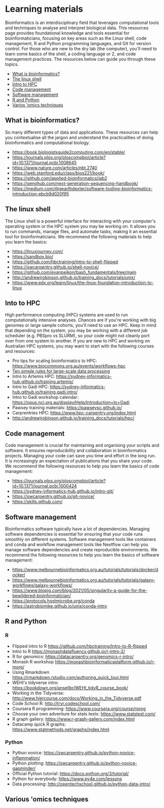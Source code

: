 # Learning materials 

Bioinformatics is an interdisciplinary field that leverages computational tools and techniques to analyse and interpret biological data. This resources page provides foundational knowledge and tools essential for bioinformaticians, focusing on key areas such as the Linux shell, code management, R and Python programming languages, and Git for version control. For those who are new to the dry lab (the computer), you'll need to learn some basics of the shell, a coding language or 2, and code management practices. The resources below can guide you through these topics.

* [What is bioinformatics?](#what-is-bioinformatics)
* [The linux shell](#the-linux-shell)
* [Intro to HPC](#into-to-hpc)
* [Code management](#code-management)
* [Software management](#software-management)
* [R and Python](#r-and-python)
* [Varios 'omics techniques](#various-omics-techniques)

## What is bioinformatics?

So many different types of data and applications. These resources can help you contextualise all the jargon and understand the practicalities of doing bioinformatics and computational biology. 

* https://book.biologistsguide2computing.com/en/stable/ 
* https://journals.plos.org/ploscompbiol/article?id=10.1371/journal.pcbi.1008645 
* https://www.nature.com/articles/nbt.2740 
* https://web.stanford.edu/class/bios221/book/ 
* https://github.com/applied-bioinformatics/iab2 
* https://genohub.com/next-generation-sequencing-handbook/ 
* https://medium.com/@gearthdexter/software-tooling-bioinformatics-introduction-ebcb9d020f95 

## The linux shell 

The Linux shell is a powerful interface for interacting with your computer's operating system or the HPC system you may be working on. It allows you to run commands, manage files, and automate tasks, making it an essential tool for bioinformaticians. We recommend the following materials to help you learn the basics:

* https://linuxjourney.com/
* https://sandbox.bio/
* https://github.com/hbctraining/Intro-to-shell-flipped
* https://swcarpentry.github.io/shell-novice/
* https://github.com/evanpeikon/bash_fundamentals/tree/main
* http://andrewjrobinson.github.io/training_docs/tutorials/unix/
* https://www.edx.org/learn/linux/the-linux-foundation-introduction-to-linux 

## Into to HPC

High performance computing (HPC) systems are used to run computationally intensive analyses. Chances are if you're working with big genomes or large sample cohorts, you'll need to use an HPC. Keep in mind that depending on the system, you may be working with a different job scheduler (e.g. PBSpro vs SLURM), so your code might not cleanly port over from one system to another. If you are new to HPC and working on Australian HPC systems, you may want to start with the following courses and resources:

* Pro tips for scaling bioinformatics to HPC: https://www.biocommons.org.au/events/workflows-hpc
* [Ten simple rules for large-scale data processing](https://journals.plos.org/ploscompbiol/article?id=10.1371/journal.pcbi.1009757)
* Intro to Artemis HPC: https://sydney-informatics-hub.github.io/training.artemis/ 
* Intro to Gadi HPC: https://sydney-informatics-hub.github.io/training.gadi.intro/ 
* Intro to Gadi workshop calendar: https://opus.nci.org.au/display/Help/Introduction+to+Gadi 
* Pawsey training materials: https://pawseysc.github.io/ 
* Carprentries HPC: https://www.hpc-carpentry.org/index.html 
* http://andrewjrobinson.github.io/training_docs/tutorials/hpc/

## Code management

Code management is crucial for maintaining and organising your scripts and software. It ensures reproducibility and collaboration in bioinformatics projects. Managing your code can save you time and effort in the long run. It is increasingly an expectation of publications that you share your code. We recommend the following resources to help you learn the basics of code management:

* https://journals.plos.org/ploscompbiol/article?id=10.1371/journal.pcbi.1000424 
* https://sydney-informatics-hub.github.io/intro-git/
* https://swcarpentry.github.io/git-novice/
* https://skills.github.com/ 

## Software management

Bioinformatics software typically have a lot of dependencies. Managing software dependencies is essential for ensuring that your code runs smoothly on different systems. Software management tools like containers and conda and workflow management tools like Nextflow can help you manage software dependencies and create reproducible environments. We recommend the following resources to help you learn the basics of software management:

* https://www.melbournebioinformatics.org.au/tutorials/tutorials/docker/docker/ 
* https://www.melbournebioinformatics.org.au/tutorials/tutorials/galaxy-workflows/galaxy-workflows/ 
* https://www.blopig.com/blog/2021/05/singularity-a-guide-for-the-bewildered-bioinformatician/ 
* https://protocols.hostmicrobe.org/conda 
* https://astrobiomike.github.io/unix/conda-intro 

## R and Python 

### R 

* Flipped intro to R https://github.com/hbctraining/Intro-to-R-flipped
* Intro to R https://monashdatafluency.github.io/r-intro-2/
* R for genomics: https://datacarpentry.org/genomics-r-intro/ 
* Monash R workshop https://monashbioinformaticsplatform.github.io/r-more/ 
* Using Rmarkdown https://rmarkdown.rstudio.com/authoring_quick_tour.html
* WEHI's tidyverse intro: https://bookdown.org/ansellbr/WEHI_tidyR_course_book/
* Working in the Tidyverse: http://www.hiercourse.com/docs/Working_in_the_Tidyverse.pdf 
* Code School R: http://tryr.codeschool.com/ 
* Coursera R programming: https://www.coursera.org/course/rprog
* Choose your own adventure for stats tests: https://www.statstest.com/ 
* R graph gallery: https://www.r-graph-gallery.com/index.html 
* Datacamp quick R graphs: https://www.statmethods.net/graphs/index.html 


### Python 
* Python novice: https://swcarpentry.github.io/python-novice-inflammation/
* Python plotting: https://swcarpentry.github.io/python-novice-gapminder/
* Official Python tutorial: https://docs.python.org/3/tutorial/ 
* Python for everybody: https://www.py4e.com/lessons 
* Data processing: http://opentechschool.github.io/python-data-intro/ 

## Various 'omics techniques


